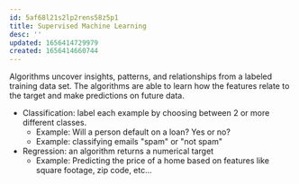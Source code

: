 ```yaml
---
id: 5af68l21s2lp2rens58z5p1
title: Supervised Machine Learning
desc: ''
updated: 1656414729979
created: 1656414660744
---
```


Algorithms uncover insights, patterns, and relationships from a labeled training data set. The algorithms are able to learn how the features relate to the target and make predictions on future data.

- Classification: label each example by choosing between 2 or more different classes.
  - Example: Will a person default on a loan? Yes or no?
  - Example: classifying emails "spam" or "not spam"
- Regression: an algorithm returns a numerical target
  - Example: Predicting the price of a home based on features like square footage, zip code, etc...
